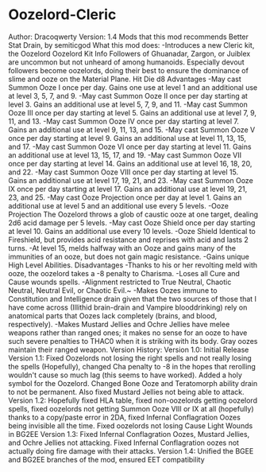 # Oozelord-Cleric
Author: Dracoqwerty
Version: 1.4
Mods that this mod recommends
	Better Stat Drain, by semiticgod
What this mod does:
-Introduces a new Cleric kit, the Oozelord
	Oozelord Kit Info
		Followers of Ghuanadar, Zargon, or Juiblex are uncommon but not unheard of among humanoids. Especially devout followers become oozelords, doing their best to ensure the dominance of slime and ooze on the Material Plane.
	Hit Die  d8
	Advantages
	-May cast Summon Ooze I once per day. Gains one use at 	level 1 and an additional use at level 3, 5, 7, and 9.
	-May cast Summon Ooze II once per day starting at level 3. 	Gains an additional 	use at level 5, 7, 9, and 11.
	-May cast Summon Ooze III once per day starting at level 	5. Gains an additional use at level 7, 9, 11, and 13.
	-May cast Summon Ooze IV once per day starting at level 7. 	Gains an additional use at level 9, 11, 13, and 15.
	-May cast Summon Ooze V once per day starting at level 9. 	Gains an additional use at level 11, 13, 15, and 17.
	-May cast Summon Ooze VI once per day starting at level 	11. Gains an additional use at level 13, 15, 17, and 19.
	-May cast Summon Ooze VII once per day starting at level 	14. Gains an additional use at level 16, 18, 20, and 22.
	-May cast Summon Ooze VIII once per day starting at level 	15. Gains an additional use at level 17, 19, 21, and 23.
	-May cast Summon Ooze IX once per day starting at level 	17. Gains an additional use at level 19, 21, 23, and 25.
	-May cast Ooze Projection once per day at level 1. Gains 	an additional use at level 5 and an additional use every 5 levels.
		-Ooze Projection The Oozelord throws a glob of caustic ooze at one target, dealing 2d6 acid damage per 5 levels.
	-May cast Ooze Shield once per day starting at level 10. 
	Gains an additional use every 10 levels.
		-Ooze Shield  Identical to Fireshield, but provides acid resistance and reprises with acid and lasts 2 turns.
	-At level 15, melds halfway with an Ooze and gains many 
	of the immunities of an ooze, but does not gain magic 
	resistance.
	-Gains unique High Level Abilities.
	Disadvantages 
	-Thanks to his or her revolting meld with ooze, the 
	oozelord takes a -8 penalty to Charisma.
	-Loses all Cure and Cause wounds spells.
	-Alignment restricted to True Neutral, Chaotic Neutral, 
	Neutral Evil, or Chaotic Evil.~
-Makes Oozes immune to Constitution and Intelligence drain given that the two sources of those that I have come across (Illithid brain-drain and Vampire blooddrinking)
rely on anatomical parts that Oozes lack completely (brains, and blood, respectively).
-Makes Mustard Jellies and Ochre Jellies have melee weapons rather than ranged ones; it makes no sense for an ooze to have such severe penalties to THAC0 when it is striking with its body. Gray oozes maintain their ranged weapon.
Version History:
Version 1.0: Initial Release
Version 1.1: Fixed Oozelords not losing the right spells and not really losing the spells (Hopefully), changed Cha penalty to -8 in the hopes that rerolling wouldn't cause so much lag (this seems to have worked). Added a holy symbol for the Oozelord.
Changed Bone Ooze and Teratomorph ability drain to not be permanent. Also fixed Mustard Jellies not being able to attack.
Version 1.2: Hopefully fixed HLA table, fixed non-oozelords getting oozelord spells, fixed oozelords not getting Summon Ooze VIII or IX at all (hopefully) thanks to a copy/paste error in 2DA, fixed Infernal Conflagration Oozes 
being invisible all the time. Fixed oozelords not losing Cause Light Wounds in BG2EE
Version 1.3: Fixed Infernal Conflagration Oozes, Mustard Jellies, and Ochre Jellies not attacking. Fixed Infernal Conflagration oozes not actually doing fire damage with their attacks.
Version 1.4: Unified the BGEE and BG2EE branches of the mod, ensured EET compatibility
